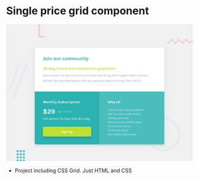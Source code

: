# Single price grid component

![Design preview for the Single price grid component coding challenge](./design/desktop-preview.jpg)

- Project including CSS Grid. Just HTML and CSS
